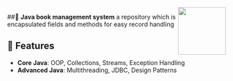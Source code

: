 <img align="right" src="https://upload.wikimedia.org/wikipedia/en/3/30/Java_programming_language_logo.svg" width="110" height="110">

##📘 **Java book management system**
a repository which is encapsulated fields and methods for easy record handling

## 🚀 Features
- **Core Java**: OOP, Collections, Streams, Exception Handling
- **Advanced Java**: Multithreading, JDBC, Design Patterns



